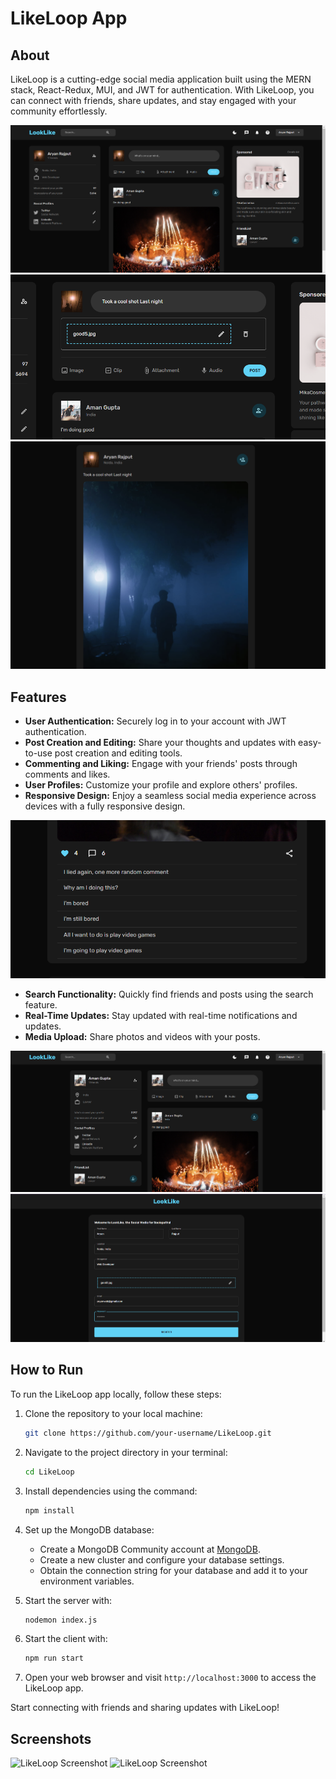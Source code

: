 # LikeLoop App

## About

LikeLoop is a cutting-edge social media application built using the MERN stack, React-Redux, MUI, and JWT for authentication. With LikeLoop, you can connect with friends, share updates, and stay engaged with your community effortlessly.

![LikeLoop Screenshot](https://github.com/aryanraj13/LikeLoop/blob/main/feed.png?raw=true)
![LikeLoop Screenshot](https://github.com/aryanraj13/LikeLoop/blob/main/post1.png?raw=true)
![LikeLoop Screenshot](https://github.com/aryanraj13/LikeLoop/blob/main/post2.png?raw=true)

## Features

- **User Authentication:** Securely log in to your account with JWT authentication.
- **Post Creation and Editing:** Share your thoughts and updates with easy-to-use post creation and editing tools.
- **Commenting and Liking:** Engage with your friends' posts through comments and likes.
- **User Profiles:** Customize your profile and explore others' profiles.
- **Responsive Design:** Enjoy a seamless social media experience across devices with a fully responsive design.

![LikeLoop Screenshot](https://github.com/aryanraj13/LikeLoop/blob/main/comment.png?raw=true)

- **Search Functionality:** Quickly find friends and posts using the search feature.
- **Real-Time Updates:** Stay updated with real-time notifications and updates.
- **Media Upload:** Share photos and videos with your posts.

![LikeLoop Screenshot](https://github.com/aryanraj13/LikeLoop/blob/main/friend.png?raw=true)
![LikeLoop Screenshot](https://github.com/aryanraj13/LikeLoop/blob/main/register.png?raw=true)

## How to Run

To run the LikeLoop app locally, follow these steps:

1. Clone the repository to your local machine:
    ```bash
    git clone https://github.com/your-username/LikeLoop.git
    ```
2. Navigate to the project directory in your terminal:
    ```bash
    cd LikeLoop
    ```
3. Install dependencies using the command:
    ```bash
    npm install
    ```
4. Set up the MongoDB database:
    - Create a MongoDB Community account at [MongoDB](https://www.mongodb.com).
    - Create a new cluster and configure your database settings.
    - Obtain the connection string for your database and add it to your environment variables.

5. Start the server with:
    ```bash
    nodemon index.js
    ```

6. Start the client with:
    ```bash
    npm run start
    ```

6. Open your web browser and visit `http://localhost:3000` to access the LikeLoop app.

Start connecting with friends and sharing updates with LikeLoop!

## Screenshots

![LikeLoop Screenshot](path/to/your/screenshot4.png)
![LikeLoop Screenshot](path/to/your/screenshot5.png)
